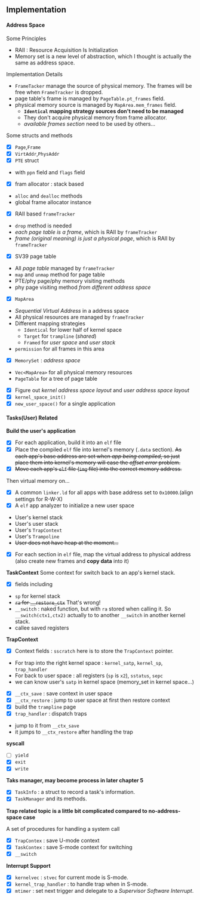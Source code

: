 ## Implementation

#### Address Space

Some Principles
- RAII : Resource Acquisition Is Initialization
- Memory set is a new level of abstraction, which I thought is actually the same as address space.

Implementation Details
- `FrameTacker` manage the source of physical memory. The frames will be free when `FrameTracker` is dropped.
- page table's frame is managed by `PageTable.pt_frames` field.
- physical memory source is managed by `MapArea.mem_frames` field.
  - **`Identical` mapping strategy sources don't need to be managed**
  - They don't acquire physical memory from frame allocator.
  - *available frames section* need to be used by others...

Some structs and methods

- [x] `Page`,`Frame`
- [x] `VirtAddr`,`PhysAddr`
- [x] `PTE` struct
 - with `ppn` field and `flags` field
- [x] fram allocator : stack based
 - `alloc` and `dealloc` methods
 - global frame allocator instance

- [x] RAII based `frameTracker`
 - `drop` method is needed
 - *each page table is a frame*, which is RAII by `frameTracker`
 - *frame (original meaning) is just a physical page*, which is RAII by `frameTracker`

- [x] SV39 page table
 - All *page table* managed by `frameTracker`  
 - `map` and `unmap` method for page table
 - PTE/phy page/phy memory visiting methods
 - phy page visiting method *from different address space*


- [x] `MapArea`
 - *Sequential Virtual Address* in a address space
 - All physical resources are managed by `frameTracker`
 - Different mapping strategies
   - `Identical` for lower half of kernel space
   - `Target` for `trampline` (*shared*)
   - `Framed` for *user space* and *user stack*
 - `permission` for all frames in this area


- [x] `MemorySet` : *address space*
 - `Vec<MapArea>` for all physical memory resources
 - `PageTable` for a tree of page table

- [x] Figure out *kernel address space layout* and *user address space layout*
- [x] `kernel_space_init()`
- [x] `new_user_space()` for a single application

#### Tasks(User) Related

**Build the user's application**

- [x] For each application, build it into an `elf` file
- [x] Place the compiled `elf` file into kernel's memory (`.data` section). ~~As each app's base address are set when *app being compiled*, so just place them into kernel's memory will case the *offset error* problem.~~
- [x] ~~Move each app's `elf` file (`img` file) into the correct memory address.~~

Then virtual memory on...

- [x] A common `linker.ld` for all apps with base address set to `0x10000`.(align settings for R-W-X)
- [x] A `elf` app analyzer to initialize a new user space
 - User's kernel stack
 - User's user stack
 - User's `TrapContext`
 - User's `Trampoline`
 - ~~User does not have heap at the moment...~~
- [x] For each section in `elf` file, map the virtual address to physical address (also create new frames and **copy data** into it)

**TaskContext**
Some context for switch back to an app's kernel stack.

- [x] fields including
 - `sp` for kernel stack
 - ~~`ra` for `__restore_ctx`~~ That's wrong!
 - `__switch` : naked function, but with `ra` stored when calling it. So `__switch(ctx1,ctx2)` actually to to another `__switch` in another kernel stack.
 - callee saved registers


**TrapContext**

- [x] Context fields : `sscratch` here is to store the `TrapContext` pointer.
 - For trap into the right kernel space : `kernel_satp`, `kernel_sp`, `trap_handler`
 - For back to user space : all registers (`sp` is `x2`), `sstatus`, `sepc`
 - we can know user's `satp` in kernel space (memory_set in kernel space...)

- [x] `__ctx_save` : save context in user space
- [x] `__ctx_restore` : jump to user space at first then restore context
- [x] build the `trampline` page
- [x] `trap_handler` : dispatch traps
 - jump to it from `__ctx_save`
 - it jumps to `__ctx_restore` after handling the trap

**syscall**

- [ ] `yield`
- [x] `exit`
- [x] `write`

**Taks manager, may become process in later chapter 5**

- [x] `TaskInfo` : a struct to record a task's information.
- [x] `TaskManager` and its methods.

**Trap related topic is a little bit complicated compared to no-address-space case**

A set of procedures for handling a system call

- [x] `TrapContex` : save U-mode context
- [x] `TaskContex` : save S-mode context for switching
- [x] `__switch`

**Interrupt Support**

- [x] `kernelvec` : `stvec` for current mode is S-mode.
- [x] `kernel_trap_handler` : to handle trap when in S-mode.
- [x] `mtimer` : set next trigger and delegate to a *Supervisor Software Interrupt*.